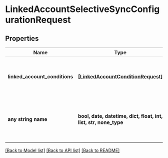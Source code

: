 # LinkedAccountSelectiveSyncConfigurationRequest


## Properties
Name | Type | Description | Notes
------------ | ------------- | ------------- | -------------
**linked_account_conditions** | [**[LinkedAccountConditionRequest]**](LinkedAccountConditionRequest.md) | The conditions belonging to a selective sync. | 
**any string name** | **bool, date, datetime, dict, float, int, list, str, none_type** | any string name can be used but the value must be the correct type | [optional]

[[Back to Model list]](../README.md#documentation-for-models) [[Back to API list]](../README.md#documentation-for-api-endpoints) [[Back to README]](../README.md)


